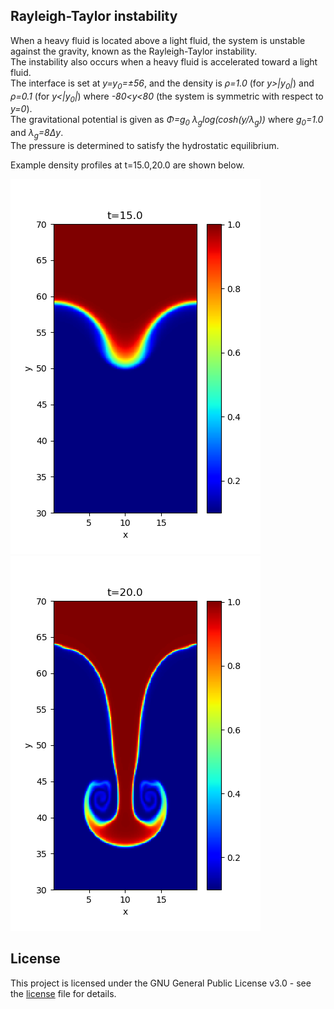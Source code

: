 ## Rayleigh-Taylor instability

When a heavy fluid is located above a light fluid, the system is unstable against the gravity, known as the Rayleigh-Taylor instability.<br>
The instability also occurs when a heavy fluid is accelerated toward a light fluid.<br>
The interface is set at *y=y<sub>0</sub>=&pm;56*, and the density is *&rho;=1.0* (for *y>|y<sub>0</sub>|*) and *&rho;=0.1* (for *y<|y<sub>0</sub>|*) where *-80<y<80* (the system is symmetric with respect to *y=0*).<br>
The gravitational potential is given as *&Phi;=g<sub>0</sub> &lambda;<sub>g</sub>log(cosh(y/&lambda;<sub>g</sub>))* where *g<sub>0</sub>=1.0* and *&lambda;<sub>g</sub>=8&Delta;y*.<br>
The pressure is determined to satisfy the hydrostatic equilibrium.<br>

Example density profiles at t=15.0,20.0 are shown below.

![RTI1](../../imgs/RTI/Figure_1.png)
![RTI2](../../imgs/RTI/Figure_2.png)

## License

This project is licensed under the GNU General Public License v3.0 - see the [license](../../../license/COPYING) file for details.

